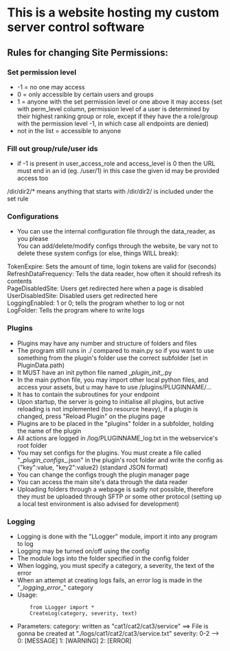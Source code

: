 # This is a website hosting my custom server control software
## Rules for changing Site Permissions:
### Set permission level

- -1 = no one may access
- 0 = only accessible by certain users and groups
- 1 = anyone with the set permission level or one above it may access (set with perm_level column, permission level of a user is determined by their highest ranking group or role, except if they have the a role/group with the permission level -1, in which case all endpoints are denied)
- not in the list = accessible to anyone


### Fill out group/rule/user ids

- if -1 is present in user_access_role and access_level is 0 then the URL must end in an id (eg. /user/1)
in this case the given id may be provided access too

/dir/dir2/* means anything that starts with /dir/dir2/ is included under the set rule


### Configurations

- You can use the internal configuration file through the data_reader, as you please  \
You can add/delete/modify configs through the website, be vary not to delete these system configs (or else, things WILL break):  

 TokenExpire: Sets the amount of time, login tokens are valid for (seconds)  \
 RefreshDataFrequency: Tells the data reader, how often it should refresh its contents  \
 PageDisabledSite: Users get redirected here when a page is disabled  \
 UserDisabledSite: Disabled users get redirected here  \
 LoggingEnabled: 1 or 0; tells the program whether to log or not \
 LogFolder: Tells the program where to write logs

 ### Plugins

- Plugins may have any number and structure of folders and files
- The program still runs in ./ compared to main.py so if you want to use something from the plugin's folder use the correct subfolder (set in PluginData.path)
- It MUST have an init python file named \__plugin_init__.py
- In the main python file, you may import other local python files, and access your assets, but u may have to use /plugins/PLUGINNAME/...
- It has to contain the subroutines for your endpoint
- Upon startup, the server is going to initialise all plugins, but active reloading is not implemented (too resource heavy), if a  plugin is changed, press "Reload Plugin" on the plugins page
- Plugins are to be placed in the "plugins" folder in a subfolder, holding the name of the plugin
- All actions are logged in /log/PLUGINNAME_log.txt in the webservice's root folder
- You may set configs for the plugins. You must create a file called "\__plugin_configs__.json" in the plugin's root folder and write the config as  {"key":value, "key2":value2} (standard JSON format)
- You can change the configs trough the plugin manager page
- You can access the main site's data through the data reader
- Uploading folders through a webpage is sadly not possible, therefore they must be uploaded through SFTP or some other protocol (setting up a local test environment is also advised for development)


### Logging

- Logging is done with the "LLogger" module, import it into any program to log
- Logging may be turned on/off using the config
- The module logs into the folder specified in the config folder
- When logging, you must specify a category, a severity, the text of the error
- When an attempt at creating logs fails, an error log is made in the "\__logging_error__" category
- Usage:
    ```
        from LLogger import *
        CreateLog(category, severity, text)
    ```
- Parameters:
        category: written as "cat1/cat2/cat3/service" ==> File is gonna be created at "./logs/cat1/cat2/cat3/service.txt"
        severity: 0-2 --> 0: [MESSAGE]    1: [WARNING]      2: [ERROR]